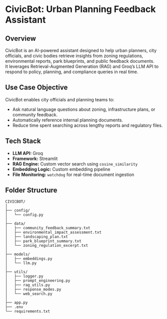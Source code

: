 # CivicBot: Urban Planning Feedback Assistant

## Overview

CivicBot is an AI-powered assistant designed to help urban planners, city officials, and civic bodies retrieve insights from zoning regulations, environmental reports, park blueprints, and public feedback documents.  
It leverages Retrieval-Augmented Generation (RAG) and Groq’s LLM API to respond to policy, planning, and compliance queries in real time.

## Use Case Objective

CivicBot enables city officials and planning teams to:

- Ask natural language questions about zoning, infrastructure plans, or community feedback.
- Automatically reference internal planning documents.
- Reduce time spent searching across lengthy reports and regulatory files.

## Tech Stack

- **LLM API:** Groq
- **Framework:** Streamlit
- **RAG Engine:** Custom vector search using `cosine_similarity`
- **Embedding Logic:** Custom embedding pipeline
- **File Monitoring:** `watchdog` for real-time document ingestion

## Folder Structure
```text
CIVICBOT/
│
├── config/                          
│   └── config.py                   
│
├── data/                            
│   ├── community_feedback_summary.txt
│   ├── environmental_impact_assessment.txt
│   ├── landscaping_plan.txt
│   ├── park_blueprint_summary.txt
│   └── zoning_regulation_excerpt.txt
│
├── models/                          
│   ├── embeddings.py
│   └── llm.py
│
├── utils/                           
│   ├── logger.py
│   ├── prompt_engineering.py
│   ├── rag_utils.py
│   ├── response_modes.py
│   └── web_search.py
│
├── app.py                           
├── .env                          
└── requirements.txt            

